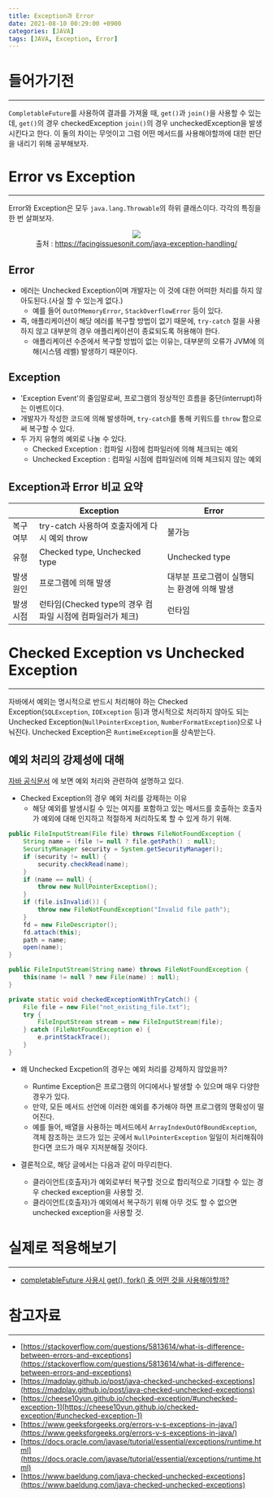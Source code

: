 ```yaml
---
title: Exception과 Error
date: 2021-08-10 00:29:00 +0900
categories: [JAVA]
tags: [JAVA, Exception, Error]
---
```


# 들어가기전
---
`CompletableFuture`를 사용하여 결과를 가져올 때, `get()`과 `join()`을 사용할 수 있는데, `get()`의 경우 checkedException `join()`의 경우 uncheckedException을 발생시킨다고 한다.
이 둘의 차이는 무엇이고 그럼 어떤 메서드를 사용해야할까에 대한 판단을 내리기 위해 공부해보자.

# Error vs Exception
---
Error와 Exception은 모두 `java.lang.Throwable`의 하위 클래스이다. 각각의 특징을 한 번 살펴보자.

<figure align = "center">
  <img src = "https://user-images.githubusercontent.com/64415489/129588147-11aa5bbe-8273-40b3-b2fd-9e8a1b40b5d5.png"/>
  <figcaption align="center">출처 : <a href="https://facingissuesonit.com/java-exception-handling/">https://facingissuesonit.com/java-exception-handling/</a></figcaption>
</figure>

## Error
- 에러는 Unchecked Exception이며 개발자는 이 것에 대한 어떠한 처리를 하지 않아도된다.(사실 할 수 있는게 없다.)
  - 예를 들어 `OutOfMemoryError`, `StackOverflowError` 등이 있다.
- 즉, 애플리케이션이 해당 에러를 복구할 방법이 없기 때문에, `try-catch` 절을 사용하지 않고 대부분의 경우 애플리케이션이 종료되도록 허용해야 한다.
  - 애플리케이션 수준에서 복구할 방법이 없는 이유는, 대부분의 오류가 JVM에 의해(시스템 레벨) 발생하기 때문이다.

## Exception
- 'Exception Event'의 줄임말로써, 프로그램의 정상적인 흐름을 중단(interrupt)하는 이벤트이다.
- 개발자가 작성한 코드에 의해 발생하며, `try-catch`를 통해 키워드를 `throw` 함으로써 복구할 수 있다.
- 두 가지 유형의 예외로 나눌 수 있다.
  - Checked Exception : 컴파일 시점에 컴파일러에 의해 체크되는 예외
  - Unchecked Exception : 컴파일 시점에 컴파일러에 의해 체크되지 않는 예외

## Exception과 Error 비교 요약

|     |Exception|Error|
|-----|---------|-----|
|복구 여부|try-catch 사용하여 호출자에게 다시 예외 throw|불가능|
|유형|Checked type, Unchecked type|Unchecked type|
|발생 원인|프로그램에 의해 발생|대부분 프로그램이 실행되는 환경에 의해 발생|
|발생 시점|런타임(Checked type의 경우 컴파일 시점에 컴파일러가 체크)|런타임|

# Checked Exception vs Unchecked Exception
---
자바에서 예외는 명시적으로 반드시 처리해야 하는 Checked Exception(`SQLException`, `IOException` 등)과
명시적으로 처리하지 않아도 되는 Unchecked Exception(`NullPointerException`, `NumberFormatException`)으로 나눠진다.
Unchecked Exception은 `RuntimeException`을 상속받는다.

## 예외 처리의 강제성에 대해
[자바 공식문서](https://docs.oracle.com/javase/tutorial/essential/exceptions/runtime.html) 에 보면 예외 처리와 관련하여 설명하고 있다.

- Checked Exception의 경우 예외 처리를 강제하는 이유
  - 해당 예외를 발생시킬 수 있는 여지를 포함하고 있는 메서드를 호출하는 호출자가 예외에 대해 인지하고 적절하게 처리하도록 할 수 있게 하기 위해.

```java
public FileInputStream(File file) throws FileNotFoundException {
    String name = (file != null ? file.getPath() : null);
    SecurityManager security = System.getSecurityManager();
    if (security != null) {
        security.checkRead(name);
    }
    if (name == null) {
        throw new NullPointerException();
    }
    if (file.isInvalid()) {
        throw new FileNotFoundException("Invalid file path");
    }
    fd = new FileDescriptor();
    fd.attach(this);
    path = name;
    open(name);
}

public FileInputStream(String name) throws FileNotFoundException {
    this(name != null ? new File(name) : null);
}
```

```java
private static void checkedExceptionWithTryCatch() {
    File file = new File("not_existing_file.txt");
    try {
        FileInputStream stream = new FileInputStream(file);
    } catch (FileNotFoundException e) {
        e.printStackTrace();
    }
}
```

- 왜 Unchecked Excpetion의 경우는 예외 처리를 강제하지 않았을까?
  - Runtime Exception은 프로그램의 어디에서나 발생할 수 있으며 매우 다양한 경우가 있다.
  - 만약, 모든 메서드 선언에 이러한 예외를 추가해야 하면 프로그램의 명확성이 떨어진다.
  - 예를 들어, 배열을 사용하는 메서드에서 `ArrayIndexOutOfBoundException`, 객체 참조하는 코드가 있는 곳에서 `NullPointerException` 일일이 처리해줘야한다면 코드가 매우 지저분해질 것이다.

- 결론적으로, 해당 글에서는 다음과 같이 마무리한다.
  - 클라이언트(호출자)가 예외로부터 복구할 것으로 합리적으로 기대할 수 있는 경우 checked exception을 사용할 것.
  - 클라이언트(호출자)가 예외에서 복구하기 위해 아무 것도 할 수 없으면 unchecked exception을 사용할 것.

# 실제로 적용해보기
---
- [completableFuture 사용시 get(), fork() 중 어떤 것을 사용해야할까?](https://zz9z9.github.io/posts/applying-java-async-for-performance/#after-completablefuture-%EC%A0%81%EC%9A%A9)

# 참고자료
---
- [https://stackoverflow.com/questions/5813614/what-is-difference-between-errors-and-exceptions](https://stackoverflow.com/questions/5813614/what-is-difference-between-errors-and-exceptions)
- [https://madplay.github.io/post/java-checked-unchecked-exceptions](https://madplay.github.io/post/java-checked-unchecked-exceptions)
- [https://cheese10yun.github.io/checked-exception/#unchecked-exception-1](https://cheese10yun.github.io/checked-exception/#unchecked-exception-1)
- [https://www.geeksforgeeks.org/errors-v-s-exceptions-in-java/](https://www.geeksforgeeks.org/errors-v-s-exceptions-in-java/)
- [https://docs.oracle.com/javase/tutorial/essential/exceptions/runtime.html](https://docs.oracle.com/javase/tutorial/essential/exceptions/runtime.html)
- [https://www.baeldung.com/java-checked-unchecked-exceptions](https://www.baeldung.com/java-checked-unchecked-exceptions)
